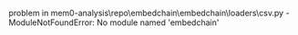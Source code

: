 problem in mem0-analysis\repo\embedchain\embedchain\loaders\csv.py - ModuleNotFoundError: No module named 'embedchain'
